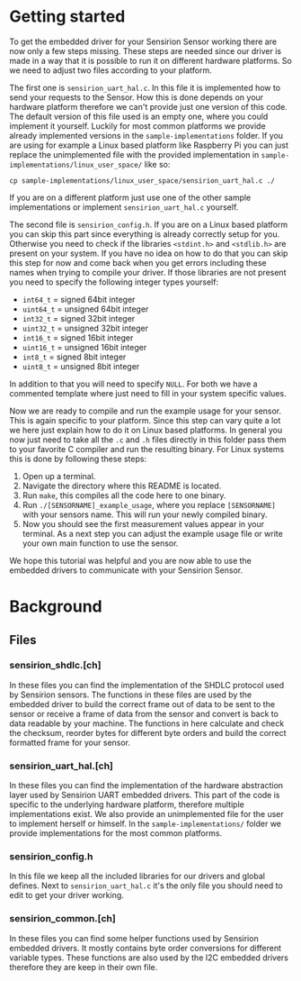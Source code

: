 # Getting started

To get the embedded driver for your Sensirion Sensor working there are now
only a few steps missing. These steps are needed since our driver is made
in a way that it is possible to run it on different hardware platforms.
So we need to adjust two files according to your platform.



The first one is `sensirion_uart_hal.c`.
In this file it is implemented how to send your requests to the Sensor.
How this is done depends on your hardware platform therefore we can't
provide just one version of this code. The default version of this file
used is an empty one, where you could implement it yourself. Luckily
for most common platforms we provide already implemented versions in
the `sample-implementations` folder.
If you are using for example a Linux based platform like Raspberry Pi
you can just replace the unimplemented file with the provided
implementation in `sample-implementations/linux_user_space/` like so:

```
cp sample-implementations/linux_user_space/sensirion_uart_hal.c ./
```

If you are on a different platform just use one of the other sample
implementations or implement `sensirion_uart_hal.c` yourself.



The second file is `sensirion_config.h`.
If you are on a Linux based platform you can skip this part since
everything is already correctly setup for you.
Otherwise you need to check if the libraries `<stdint.h>` and
`<stdlib.h>` are present on your system. If you have no idea on
how to do that you can skip this step for now and come back when
you get errors including these names when trying to compile your
driver.
If those libraries are not present you need to specify the following
integer types yourself:
* `int64_t` = signed 64bit integer
* `uint64_t` = unsigned 64bit integer
* `int32_t` = signed 32bit integer
* `uint32_t` = unsigned 32bit integer
* `int16_t` = signed 16bit integer
* `uint16_t` = unsigned 16bit integer
* `int8_t` = signed 8bit integer
* `uint8_t` = unsigned 8bit integer

In addition to that you will need to specify `NULL`.
For both we have a commented template where just need to fill in
your system specific values.



Now we are ready to compile and run the example usage for your sensor.
This is again specific to your platform. Since this step can vary quite
a lot we here just explain how to do it on Linux based platforms. In
general you now just need to take all the `.c` and `.h` files directly in
this folder pass them to your favorite C compiler and run the resulting
binary. For Linux systems this is done by following these steps:

1. Open up a terminal.
2. Navigate the directory where this README is located.
3. Run `make`, this compiles all the code here to one binary.
4. Run `./[SENSORNAME]_example_usage`, where you replace `[SENSORNAME]`
   with your sensors name. This will run your newly compiled binary.
5. Now you should see the first measurement values appear in your terminal.
   As a next step you can adjust the example usage file or write your own
   main function to use the sensor.

We hope this tutorial was helpful and you are now able to use the embedded drivers
to communicate with your Sensirion Sensor.

# Background

## Files

### sensirion\_shdlc.[ch]

In these files you can find the implementation of the SHDLC protocol used by Sensirion
sensors. The functions in these files are used by the embedded driver to build the
correct frame out of data to be sent to the sensor or receive a frame of data from
the sensor and convert is back to data readable by your machine. The functions in
here calculate and check the checksum, reorder bytes for different byte orders and
build the correct formatted frame for your sensor.

### sensirion\_uart\_hal.[ch]

In these files you can find the implementation of the hardware abstraction layer used
by Sensirion UART embedded drivers. This part of the code is specific to the underlying
hardware platform, therefore multiple implementations exist. We also provide an
unimplemented file for the user to implement herself or himself.
In the `sample-implementations/` folder we provide implementations for the most common
platforms.

### sensirion\_config.h

In this file we keep all the included libraries for our drivers and global defines.
Next to `sensirion_uart_hal.c` it's the only file you should need to edit to get your
driver working.

### sensirion\_common.[ch]

In these files you can find some helper functions used by Sensirion embedded drivers.
It mostly contains byte order conversions for different variable types. These functions
are also used by the I2C embedded drivers therefore they are keep in their own file.
